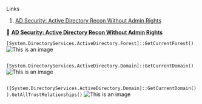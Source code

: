 Links

1. [AD Security: Active Directory Recon Without Admin Rights](https://adsecurity.org/?p=2535)





:book: [**AD Security: Active Directory Recon Without Admin Rights**](https://adsecurity.org/?p=2535)

`[System.DirectoryServices.ActiveDirectory.Forest]::GetCurrentForest()`
![This is an image](https://github.com/full-recover/Tutorial-Dump/blob/master/Research%20Notes/Results/AD-Security/GetCurrentForest.png)

```

```
 `[System.DirectoryServices.ActiveDirectory.Domain]::GetCurrentDomain()`
![This is an image](https://github.com/full-recover/Tutorial-Dump/blob/master/Research%20Notes/Results/AD-Security/GetCurrentDomain().png)
```

```


`([System.DirectoryServices.ActiveDirectory.Domain]::GetCurrentDomain()).GetAllTrustRelationships()`
![This is an image](https://github.com/full-recover/Tutorial-Dump/blob/master/Research%20Notes/Results/AD-Security/ForestTrustRelationships.png)
```
```

